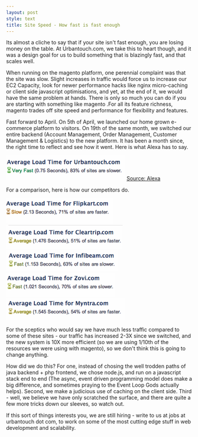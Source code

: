 ```yaml
---
layout: post
style: text
title: Site Speed - How fast is fast enough
---
```


Its almost a cliche to say that if your site isn't fast enough, you are losing money on the table. At Urbantouch.com, we take this to heart though, and it was a design goal for us to build something that is blazingly fast, and that scales well. 

When running on the magento platform, one perennial complaint was that the site was slow. Slight increases in traffic would force us to increase our EC2 Capacity, look for newer performance hacks like nginx micro-caching or client side javascript optimisations, and yet, at the end of it, we would have the same problem at hands. There is only so much you can do if you are starting with something like magento .For all its feature richness, magento trades off site speed and performance for flexibility and features.

Fast forward to April. On 5th of April, we launched our home grown e-commerce platform to visitors. On 19th of the same month, we switched our entire backend (Account Management, Order Management, Customer Management & Logistics) to the new platform. It has been a month since, the right time to reflect and see how it went. Here is what Alexa has to say.

![Urbantouch.com](/img/urbantouch.gif "Urbantouch.com site speed")
[ Source: Alexa ](http://www.alexa.com/siteinfo/urbantouch.com#)

For a comparison, here is how our competitors do.

![Flipkart.com](/img/flipkart.gif "Flipkart.com site speed")
![Cleartrip.com](/img/cleartrip.gif "Cleartrip.com site speed")
![Infibeam.com](/img/infibeam.gif "Infibeam.com site speed")
![Zovi.com](/img/zovi.gif "Zovi.com site speed")
![Myntra.com](/img/myntra.gif "Myntra.com site speed")

For the sceptics who would say we have much less traffic compared to some of these sites - our traffic has increased 2-3X since we switched, and the new system is 10X more efficient (so we are using 1/10th of the resources we were using with magento), so we don't think this is going to change anything.

How did we do this? For one, instead of chosing the well trodden paths of java backend + php frontend, we chose node.js, and run on a javascript stack end to end (The async, event driven programming model does make a big difference, and sometimes praying to the Event Loop Gods actually helps). Second, we make a judicious use of caching on the client side. Third - well, we believe we have only scratched the surface, and there are quite a few more tricks down our sleeves, so watch out. 

If this sort of things interests you, we are still hiring - write to us at jobs at urbantouch dot com, to work on some of the most cutting edge stuff in web development and scalability.


